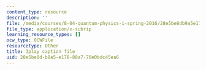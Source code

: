 ```yaml
---
content_type: resource
description: ''
file: /media/courses/8-04-quantum-physics-i-spring-2016/28e5be8db9a5e17888a770e0bdc45ea6_79GY-hI_emE.srt
file_type: application/x-subrip
learning_resource_types: []
ocw_type: OCWFile
resourcetype: Other
title: 3play caption file
uid: 28e5be8d-b9a5-e178-88a7-70e0bdc45ea6
---
```

